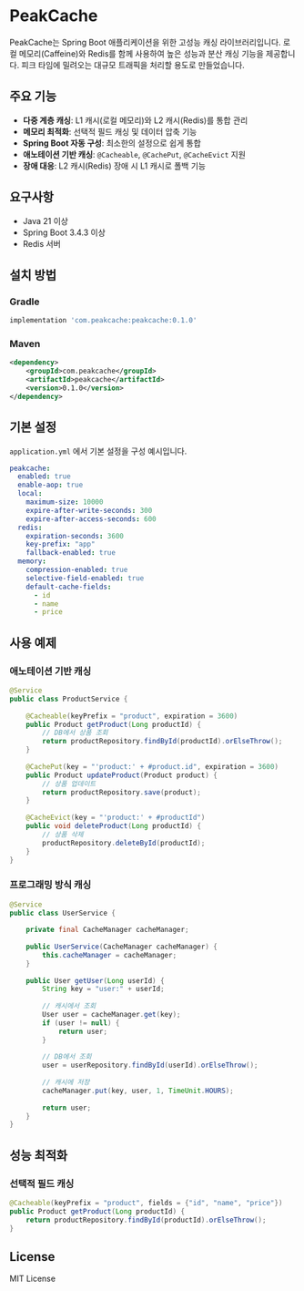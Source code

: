 # PeakCache

PeakCache는 Spring Boot 애플리케이션을 위한 고성능 캐싱 라이브러리입니다. 
로컬 메모리(Caffeine)와 Redis를 함께 사용하여 높은 성능과 분산 캐싱 기능을 제공합니다.
피크 타임에 밀려오는 대규모 트래픽을 처리할 용도로 만들었습니다.

## 주요 기능

- **다중 계층 캐싱**: L1 캐시(로컬 메모리)와 L2 캐시(Redis)를 통합 관리
- **메모리 최적화**: 선택적 필드 캐싱 및 데이터 압축 기능
- **Spring Boot 자동 구성**: 최소한의 설정으로 쉽게 통합
- **애노테이션 기반 캐싱**: `@Cacheable`, `@CachePut`, `@CacheEvict` 지원
- **장애 대응**: L2 캐시(Redis) 장애 시 L1 캐시로 폴백 기능

## 요구사항

- Java 21 이상
- Spring Boot 3.4.3 이상
- Redis 서버

## 설치 방법

### Gradle

```gradle
implementation 'com.peakcache:peakcache:0.1.0'
```

### Maven

```xml
<dependency>
    <groupId>com.peakcache</groupId>
    <artifactId>peakcache</artifactId>
    <version>0.1.0</version>
</dependency>
```

## 기본 설정

`application.yml` 에서 기본 설정을 구성 예시입니다.

```yaml
peakcache:
  enabled: true
  enable-aop: true
  local:
    maximum-size: 10000
    expire-after-write-seconds: 300
    expire-after-access-seconds: 600
  redis:
    expiration-seconds: 3600
    key-prefix: "app"
    fallback-enabled: true
  memory:
    compression-enabled: true
    selective-field-enabled: true
    default-cache-fields:
      - id
      - name
      - price
```

## 사용 예제

### 애노테이션 기반 캐싱

```java
@Service
public class ProductService {
    
    @Cacheable(keyPrefix = "product", expiration = 3600)
    public Product getProduct(Long productId) {
        // DB에서 상품 조회
        return productRepository.findById(productId).orElseThrow();
    }
    
    @CachePut(key = "'product:' + #product.id", expiration = 3600)
    public Product updateProduct(Product product) {
        // 상품 업데이트
        return productRepository.save(product);
    }
    
    @CacheEvict(key = "'product:' + #productId")
    public void deleteProduct(Long productId) {
        // 상품 삭제
        productRepository.deleteById(productId);
    }
}
```

### 프로그래밍 방식 캐싱

```java
@Service
public class UserService {
    
    private final CacheManager cacheManager;
    
    public UserService(CacheManager cacheManager) {
        this.cacheManager = cacheManager;
    }
    
    public User getUser(Long userId) {
        String key = "user:" + userId;
        
        // 캐시에서 조회
        User user = cacheManager.get(key);
        if (user != null) {
            return user;
        }
        
        // DB에서 조회
        user = userRepository.findById(userId).orElseThrow();
        
        // 캐시에 저장
        cacheManager.put(key, user, 1, TimeUnit.HOURS);
        
        return user;
    }
}
```

## 성능 최적화

### 선택적 필드 캐싱

```java
@Cacheable(keyPrefix = "product", fields = {"id", "name", "price"})
public Product getProduct(Long productId) {
    return productRepository.findById(productId).orElseThrow();
}
```

## License

MIT License